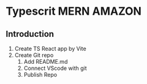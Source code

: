 # Typescrit MERN AMAZON

## Introduction

1. Create TS React app by Vite
2. Create Git repo
   1. Add README.md
   2. Connect VScode with git
   3. Publish Repo
